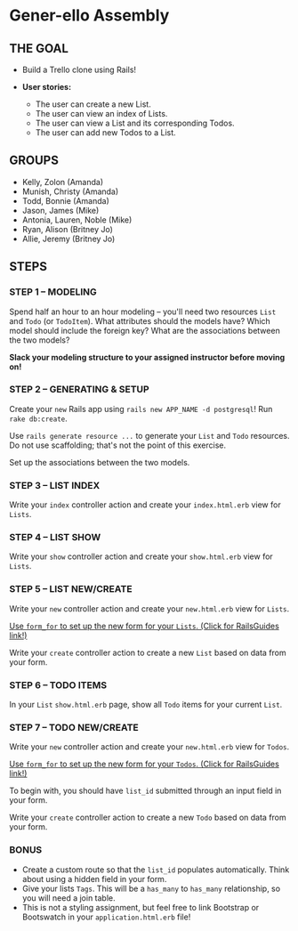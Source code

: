 # Gener-ello Assembly

## THE GOAL
- Build a Trello clone using Rails!

- **User stories:**
  - The user can create a new List.
  - The user can view an index of Lists.
  - The user can view a List and its corresponding Todos.
  - The user can add new Todos to a List.

## GROUPS

* Kelly, Zolon (Amanda)
* Munish, Christy (Amanda)
* Todd, Bonnie (Amanda)
* Jason, James (Mike)
* Antonia, Lauren, Noble (Mike)
* Ryan, Alison (Britney Jo)
* Allie, Jeremy (Britney Jo)

## STEPS

### STEP 1 – MODELING

Spend half an hour to an hour modeling – you'll need two resources `List` and `Todo` (or `TodoItem`). What attributes should the models have? Which model should include the foreign key? What are the associations between the two models?

**Slack your modeling structure to your assigned instructor before moving on!**

### STEP 2 – GENERATING & SETUP

Create your `new` Rails app using `rails new APP_NAME -d postgresql`! Run `rake db:create`.

Use `rails generate resource ...` to generate your `List` and `Todo` resources. Do not use scaffolding; that's not the point of this exercise.

Set up the associations between the two models.

### STEP 3 – LIST INDEX

Write your `index` controller action and create your `index.html.erb` view for `Lists`.

### STEP 4 – LIST SHOW

Write your `show` controller action and create your `show.html.erb` view for `Lists`.

### STEP 5 – LIST NEW/CREATE

Write your `new` controller action and create your `new.html.erb` view for `Lists`.

[Use `form_for` to set up the new form for your `Lists`. (Click for RailsGuides link!)](http://guides.rubyonrails.org/form_helpers.html#binding-a-form-to-an-object)

Write your `create` controller action to create a new `List` based on data from your form.

### STEP 6 – TODO ITEMS

In your `List` `show.html.erb` page, show all `Todo` items for your current `List`.

### STEP 7 – TODO NEW/CREATE

Write your `new` controller action and create your `new.html.erb` view for `Todos`.

[Use `form_for` to set up the new form for your `Todos`. (Click for RailsGuides link!)](http://guides.rubyonrails.org/form_helpers.html#binding-a-form-to-an-object)

To begin with, you should have `list_id` submitted through an input field in your form.

Write your `create` controller action to create a new `Todo` based on data from your form.

### BONUS

* Create a custom route so that the `list_id` populates automatically. Think about using a hidden field in your form.
* Give your lists `Tags`. This will be a `has_many` to `has_many` relationship, so you will need a join table.
* This is not a styling assignment, but feel free to link Bootstrap or Bootswatch in your `application.html.erb` file!
